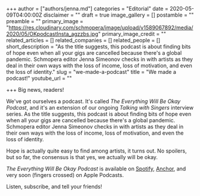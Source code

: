 +++
author = ["authors/jenna.md"]
categories = "Editorial"
date = 2020-05-09T04:00:00Z
disclaimer = ""
draft = true
image_gallery = []
postamble = ""
preamble = ""
primary_image = "https://res.cloudinary.com/schmopera/image/upload/v1589067892/media/2020/05/OKpodcastInsta_agzzbs.jpg"
primary_image_credit = ""
related_articles = []
related_companies = []
related_people = []
short_description = "As the title suggests, this podcast is about finding bits of hope even when all your gigs are cancelled because there's a global pandemic. Schmopera editor Jenna Simeonov checks in with artists as they deal in their own ways with the loss of income, loss of motivation, and even the loss of identity."
slug = "we-made-a-podcast"
title = "We made a podcast!"
youtube_url = ""

+++
Big news, readers!

We've got ourselves a podcast. It's called _The Everything Will Be Okay Podcast_, and it's an extension of our ongoing _Talking with Singers_ interview series. As the title suggests, this podcast is about finding bits of hope even when all your gigs are cancelled because there's a global pandemic. Schmopera editor Jenna Simeonov checks in with artists as they deal in their own ways with the loss of income, loss of motivation, and even the loss of identity.

Hope is actually quite easy to find among artists, it turns out. No spoilers, but so far, the consensus is that yes, we actually will be okay.

_The Everything Will Be Okay Podcast_ is available on [Spotify](https://open.spotify.com/show/5QfYMk8SUnL7RhCUJOxwf5), [Anchor](https://anchor.fm/tewbop), and very soon (fingers crossed) on Apple Podcasts. 

Listen, subscribe, and tell your friends! 